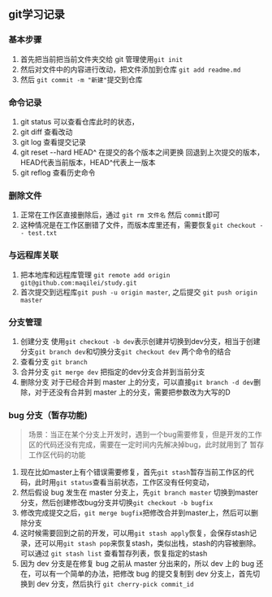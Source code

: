 ## git学习记录

### 基本步骤

1. 首先把当前把当前文件夹交给 git 管理使用`git init`
2. 然后对文件中的内容进行改动，把文件添加到仓库 `git add readme.md`
3. 然后 `git commit -m "新建"`提交到仓库

### 命令记录

1. git status
   可以查看仓库此时的状态，
2. git diff 
   查看改动
3. git log
    查看提交记录
4. git reset --hard HEAD^
   在提交的各个版本之间更换
   回退到上次提交的版本，HEAD代表当前版本，HEAD^代表上一版本
5. git reflog
   查看历史命令
### 删除文件
1. 正常在工作区直接删除后，通过 `git rm 文件名` 然后 `commit`即可
2. 这种情况是在工作区删错了文件，而版本库里还有，需要恢复`git checkout -- test.txt`
### 与远程库关联
1. 把本地库和远程库管理
`git remote add origin git@github.com:maqilei/study.git`
2. 首次提交到远程库`git push -u origin master`, 之后提交 `git push origin master`
### 分支管理
1. 创建分支
使用`git checkout -b dev`表示创建并切换到dev分支，相当于创建分支`git branch dev`和切换分支`git checkout dev` 两个命令的结合
2. 查看分支
`git branch`
3. 合并分支
`git merge dev` 把指定的dev分支合并到当前分支
4. 删除分支
对于已经合并到 master 上的分支，可以直接`git branch -d dev`删除，对于还没有合并到 master 上的分支，需要把参数改为大写的D

### bug 分支（暂存功能)
> 场景：当正在某个分支上开发时，遇到一个bug需要修复，但是开发的工作区的代码还没有完成，需要在一定时间内先解决掉bug，此时就用到了 暂存工作区代码的功能
1. 现在比如master上有个错误需要修复，首先`git stash`暂存当前工作区的代码，此时用`git status`查看当前状态，工作区没有任何变动，
2. 然后假设 bug 发生在 master 分支上，先`git branch master` 切换到master分支，然后创建修改bug分支并切换`git checkout -b bugfix` 
3. 修改完成提交之后，`git merge bugfix`把修改合并到master上，然后可以删除分支
4. 这时候需要回到之前的开发，可以用`git stash apply`恢复，会保存stash记录，还可以用`git stash pop`来恢复stash，类似出栈，stash的内容被删除。可以通过 `git stash list` 查看暂存列表，恢复指定的stash
5. 因为 dev 分支是在修复 bug 之前从 master 分出来的，所以 dev 上的 bug 还在，可以有一个简单的办法，把修改 bug 的提交复制到 dev 分支上，首先切换到 dev 分支，然后执行 `git cherry-pick commit_id`

